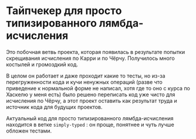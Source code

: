 # Тайпчекер для просто типизированного лямбда-исчисления

Это побочная ветвь проекта, которая появилась в результате попытки скрещивания исчисления по Карри и по Чёрчу. Получилось много костылей и громоздкий код.

В целом он работает и даже проходит какие то тесты, но из-за перегруженности кода и кучи ненужных операций (разве что приведение к нормальной форме не написал, хотя где то оно с курса по Хаскелю у меня есть) было решено переписать код уже чисто для исчисления по Чёрчу, а этот проект оставить как результат труда и источник кода для будущих проектов.

Актуальный код для просто типизированного лямбда-исчисления находится в ветке `simply-typed` : он проще, понятнее и чуть лучше обложен тестами.

